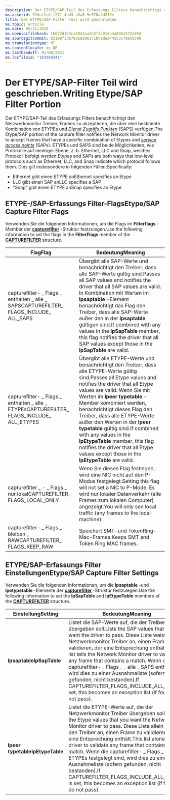 ```yaml
---
description: Der ETYPE/SAP-Teil des Erfassungs Filters benachrichtigt den Netzwerkmonitor Treiber, Frames zu akzeptieren, die über eine bestimmte Kombination von ETYPEs und Dienst Zugriffs Punkten (SAPS) verfügen.
ms.assetid: 57dcf1cd-f27f-4bd3-a5a8-9e978a2d213e
title: Der ETYPE/SAP-Filter Teil wird geschrieben.
ms.topic: article
ms.date: 05/31/2018
ms.openlocfilehash: 1b072d123ca18d3aa2b3f2c91db4a8461473a854
ms.sourcegitcommit: 831e8f3db78ab820e1710cede244553c70e50500
ms.translationtype: MT
ms.contentlocale: de-DE
ms.lasthandoff: 01/08/2021
ms.locfileid: "103960341"
---
```

# <a name="writing-etypesap-filter-portion"></a><span data-ttu-id="a7e38-103">Der ETYPE/SAP-Filter Teil wird geschrieben.</span><span class="sxs-lookup"><span data-stu-id="a7e38-103">Writing Etype/SAP Filter Portion</span></span>

<span data-ttu-id="a7e38-104">Der ETYPE/SAP-Teil des Erfassungs Filters benachrichtigt den Netzwerkmonitor Treiber, Frames zu akzeptieren, die über eine bestimmte Kombination von ETYPEs und [*Dienst Zugriffs Punkten*](s.md) (SAPS) verfügen.</span><span class="sxs-lookup"><span data-stu-id="a7e38-104">The Etype/SAP portion of the capture filter notifies the Network Monitor driver to accept frames that have a specific combination of Etypes and [*service access points*](s.md) (SAPs).</span></span> <span data-ttu-id="a7e38-105">ETYPEs und SAPS sind beide Möglichkeiten, wie Protokolle auf niedriger Ebene, z. b. Ethernet, LLC und Snap, welches Protokoll befolgt werden.</span><span class="sxs-lookup"><span data-stu-id="a7e38-105">Etypes and SAPs are both ways that low-level protocols such as Ethernet, LLC, and Snap indicate which protocol follows them.</span></span> <span data-ttu-id="a7e38-106">Dies gilt insbesondere in folgenden Fällen:</span><span class="sxs-lookup"><span data-stu-id="a7e38-106">Specifically:</span></span>

-   <span data-ttu-id="a7e38-107">Ethernet gibt einen ETYPE an</span><span class="sxs-lookup"><span data-stu-id="a7e38-107">Ethernet specifies an Etype</span></span>
-   <span data-ttu-id="a7e38-108">LLC gibt einen SAP an</span><span class="sxs-lookup"><span data-stu-id="a7e38-108">LLC specifies a SAP</span></span>
-   <span data-ttu-id="a7e38-109">"Snap" gibt einen ETYPE an</span><span class="sxs-lookup"><span data-stu-id="a7e38-109">Snap specifies an Etype</span></span>

## <a name="etypesap-capture-filter-flags"></a><span data-ttu-id="a7e38-110">ETYPE-/SAP-Erfassungs Filter-Flags</span><span class="sxs-lookup"><span data-stu-id="a7e38-110">Etype/SAP Capture Filter Flags</span></span>

<span data-ttu-id="a7e38-111">Verwenden Sie die folgenden Informationen, um die Flags im **Filterflags** -Member der [**capturefilter**](capturefilter.md) -Struktur festzulegen.</span><span class="sxs-lookup"><span data-stu-id="a7e38-111">Use the following information to set the flags in the **FilterFlags** member of the [**CAPTUREFILTER**](capturefilter.md) structure.</span></span>



| <span data-ttu-id="a7e38-112">Flag</span><span class="sxs-lookup"><span data-stu-id="a7e38-112">Flag</span></span>                                         | <span data-ttu-id="a7e38-113">Bedeutung</span><span class="sxs-lookup"><span data-stu-id="a7e38-113">Meaning</span></span>                                                                                                                                                                                                                                                     |
|----------------------------------------------|-------------------------------------------------------------------------------------------------------------------------------------------------------------------------------------------------------------------------------------------------------------|
| <span data-ttu-id="a7e38-114">capturefilter- \_ Flags \_ enthalten \_ alle \_ SAPS</span><span class="sxs-lookup"><span data-stu-id="a7e38-114">CAPTUREFILTER\_ FLAGS\_INCLUDE\_ ALL\_SAPS</span></span>   | <span data-ttu-id="a7e38-115">Übergibt alle SAP-Werte und benachrichtigt den Treiber, dass alle SAP-Werte gültig sind.</span><span class="sxs-lookup"><span data-stu-id="a7e38-115">Passes all SAP values and notifies the driver that all SAP values are valid.</span></span> <span data-ttu-id="a7e38-116">In Kombination mit Werten im **lpsaptable** -Element benachrichtigt das Flag den Treiber, dass alle SAP-Werte außer den in der **lpsaptable** gültigen sind.</span><span class="sxs-lookup"><span data-stu-id="a7e38-116">If combined with any values in the **lpSapTable** member, this flag notifies the driver that all SAP values except those in the **lpSapTable** are valid.</span></span><br/>           |
| <span data-ttu-id="a7e38-117">capturefilter- \_ Flags \_ enthalten \_ alle \_ ETYPEs</span><span class="sxs-lookup"><span data-stu-id="a7e38-117">CAPTUREFILTER\_ FLAGS\_INCLUDE\_ ALL\_ETYPES</span></span> | <span data-ttu-id="a7e38-118">Übergibt alle ETYPE-Werte und benachrichtigt den Treiber, dass alle ETYPE-Werte gültig sind.</span><span class="sxs-lookup"><span data-stu-id="a7e38-118">Passes all Etype values and notifies the driver that all Etype values are valid.</span></span> <span data-ttu-id="a7e38-119">Wenn Sie mit Werten im **lpeer typetable** -Member kombiniert werden, benachrichtigt dieses Flag den Treiber, dass alle ETYPE-Werte außer den Werten in der **lpeer typetable** gültig sind.</span><span class="sxs-lookup"><span data-stu-id="a7e38-119">If combined with any values in the **lpEtypeTable** member, this flag notifies the driver that all Etype values except those in the **lpEtypeTable** are valid.</span></span><br/> |
| <span data-ttu-id="a7e38-120">capturefilter \_ - \_ Flags \_ nur lokal</span><span class="sxs-lookup"><span data-stu-id="a7e38-120">CAPTUREFILTER\_ FLAGS\_LOCAL\_ONLY</span></span>           | <span data-ttu-id="a7e38-121">Wenn Sie dieses Flag festlegen, wird eine NIC nicht auf den P-Modus festgelegt.</span><span class="sxs-lookup"><span data-stu-id="a7e38-121">Setting this flag will not set a NIC to P-Mode.</span></span> <span data-ttu-id="a7e38-122">Es wird nur lokaler Datenverkehr (alle Frames zum lokalen Computer) angezeigt.</span><span class="sxs-lookup"><span data-stu-id="a7e38-122">You will only see local traffic (any frames to the local machine).</span></span>                                                                                                                                          |
| <span data-ttu-id="a7e38-123">capturefilter- \_ Flags \_ bleiben \_ RAW</span><span class="sxs-lookup"><span data-stu-id="a7e38-123">CAPTUREFILTER\_ FLAGS\_KEEP\_RAW</span></span>             | <span data-ttu-id="a7e38-124">Speichert SMT-und TokenRing-Mac-Frames.</span><span class="sxs-lookup"><span data-stu-id="a7e38-124">Keeps SMT and Token Ring MAC frames.</span></span>                                                                                                                                                                                                                        |



 

## <a name="etypesap-capture-filter-settings"></a><span data-ttu-id="a7e38-125">ETYPE/SAP-Erfassungs Filter Einstellungen</span><span class="sxs-lookup"><span data-stu-id="a7e38-125">Etype/SAP Capture Filter Settings</span></span>

<span data-ttu-id="a7e38-126">Verwenden Sie die folgenden Informationen, um die **lpsaptable** -und **lpetypetable** -Elemente der [**capturefilter**](capturefilter.md) -Struktur festzulegen.</span><span class="sxs-lookup"><span data-stu-id="a7e38-126">Use the following information to set the **lpSapTable** and **lpEtypeTable** members of the [**CAPTUREFILTER**](capturefilter.md) structure.</span></span>



| <span data-ttu-id="a7e38-127">Einstellung</span><span class="sxs-lookup"><span data-stu-id="a7e38-127">Setting</span></span>          | <span data-ttu-id="a7e38-128">Bedeutung</span><span class="sxs-lookup"><span data-stu-id="a7e38-128">Meaning</span></span>                                                                                                                                                                                                                                                              |
|------------------|----------------------------------------------------------------------------------------------------------------------------------------------------------------------------------------------------------------------------------------------------------------------|
| <span data-ttu-id="a7e38-129">**lpsaptable**</span><span class="sxs-lookup"><span data-stu-id="a7e38-129">**lpSapTable**</span></span>   | <span data-ttu-id="a7e38-130">Listet die SAP-Werte auf, die der Treiber übergeben soll.</span><span class="sxs-lookup"><span data-stu-id="a7e38-130">Lists the SAP values that you want the driver to pass.</span></span> <span data-ttu-id="a7e38-131">Diese Liste weist den Netzwerkmonitor Treiber an, einen Frame zu validieren, der eine Entsprechung enthält.</span><span class="sxs-lookup"><span data-stu-id="a7e38-131">This list tells the Network Monitor driver to validate any frame that contains a match.</span></span> <span data-ttu-id="a7e38-132">Wenn die capturefilter- \_ Flags \_ \_ alle \_ SAPS enthalten, wird dies zu einer Ausnahmeliste (sofern gefunden, nicht bestanden).</span><span class="sxs-lookup"><span data-stu-id="a7e38-132">If CAPTUREFILTER\_FLAGS\_INCLUDE\_ALL\_SAPS is set, this becomes an exception list (if found, do not pass).</span></span>           |
| <span data-ttu-id="a7e38-133">**lpeer typetable**</span><span class="sxs-lookup"><span data-stu-id="a7e38-133">**lpEtypeTable**</span></span> | <span data-ttu-id="a7e38-134">Listet die ETYPE-Werte auf, die der Netzwerkmonitor Treiber übergeben soll.</span><span class="sxs-lookup"><span data-stu-id="a7e38-134">Lists the Etype values that you want the Network Monitor driver to pass.</span></span> <span data-ttu-id="a7e38-135">Diese Liste allein weist den Treiber an, einen Frame zu validieren, der eine Entsprechung enthält.</span><span class="sxs-lookup"><span data-stu-id="a7e38-135">This list alone tells the driver to validate any frame that contains a match.</span></span> <span data-ttu-id="a7e38-136">Wenn die capturefilter- \_ Flags \_ \_ alle \_ ETYPEs festgelegt sind, wird dies zu einer Ausnahmeliste (sofern gefunden, nicht bestanden).</span><span class="sxs-lookup"><span data-stu-id="a7e38-136">If CAPTUREFILTER\_FLAGS\_INCLUDE\_ALL\_ETYPES is set, this becomes an exception list (if found, do not pass).</span></span> |



 

 

 




